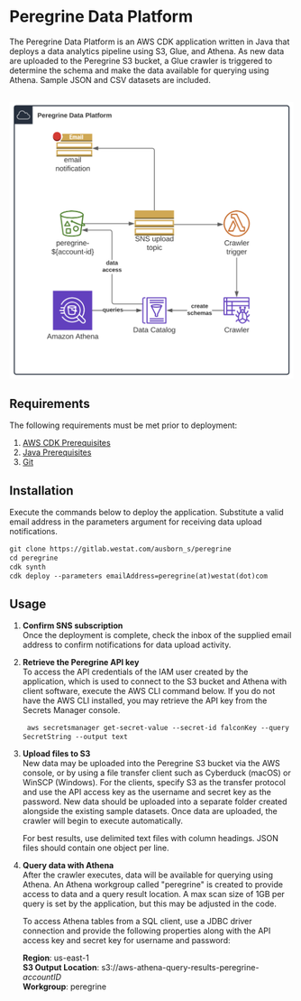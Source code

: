 # Peregrine Data Platform
The Peregrine Data Platform is an AWS CDK application written in Java that deploys a data analytics pipeline using S3, Glue, and Athena.  As new data are uploaded to the Peregrine S3 bucket, a Glue crawler is triggered to determine the schema and make the data available for querying using Athena.  Sample JSON and CSV datasets are included.  
<br>

![Peregrine Diagram](diagram.png)

## Requirements

The following requirements must be met prior to deployment:

1. [AWS CDK Prerequisites](https://docs.aws.amazon.com/cdk/latest/guide/work-with.html#work-with-prerequisites)
2. [Java Prerequisites](https://docs.aws.amazon.com/cdk/latest/guide/work-with-cdk-java.html#java-prerequisites)
3. [Git](https://git-scm.com/downloads)

## Installation
Execute the commands below to deploy the application.  Substitute a valid email address in the parameters argument for receiving data upload notifications. 

    git clone https://gitlab.westat.com/ausborn_s/peregrine
    cd peregrine
    cdk synth
    cdk deploy --parameters emailAddress=peregrine(at)westat(dot)com

## Usage
1. **Confirm SNS subscription**  
Once the deployment is complete, check the inbox of the supplied email address to confirm notifications for data upload activity.  

2. **Retrieve the Peregrine API key**  
To access the API credentials of the IAM user created by the application, which is used to connect to the S3 bucket and Athena with client software, execute the  AWS CLI command below.  If you do not have the AWS CLI installed, you may retrieve the API key from the Secrets Manager console.

        aws secretsmanager get-secret-value --secret-id falconKey --query SecretString --output text
    

3. **Upload files to S3**  
New data may be uploaded into the Peregrine S3 bucket via the AWS console, or by using a file transfer client such as Cyberduck (macOS) or WinSCP (Windows).  For the clients, specify S3 as the transfer protocol and use the API access key as the username and secret key as the password.  New data should be uploaded into a separate folder created alongside the existing sample datasets.  Once data are uploaded, the crawler will begin to execute automatically. 

    For best results, use delimited text files with column headings.  JSON files should contain one object per line. 

4. **Query data with Athena**  
After the crawler executes, data will be available for querying using Athena.  An Athena workgroup called "peregrine" is created to provide access to data and a query result location.  A max scan size of 1GB per query is set by the application, but this may be adjusted in the code.  
  
    To access Athena tables from a SQL client, use a JDBC driver connection and provide the following properties along with the API access key and secret key for username and password:  

    **Region**:  us-east-1  
**S3 Output Location**:  s3://aws-athena-query-results-peregrine-*accountID*  
**Workgroup**: peregrine